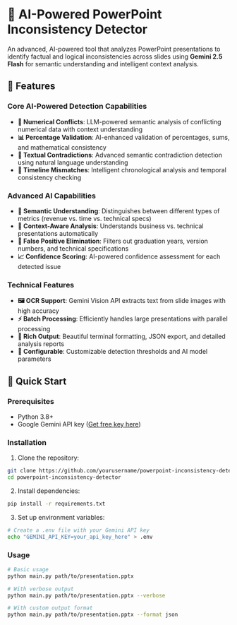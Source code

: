 # 🤖 AI-Powered PowerPoint Inconsistency Detector

An advanced, AI-powered tool that analyzes PowerPoint presentations to identify factual and logical inconsistencies across slides using **Gemini 2.5 Flash** for semantic understanding and intelligent context analysis.

## 🎯 Features

### **Core AI-Powered Detection Capabilities**
- **🔢 Numerical Conflicts**: LLM-powered semantic analysis of conflicting numerical data with context understanding
- **📊 Percentage Validation**: AI-enhanced validation of percentages, sums, and mathematical consistency  
- **💬 Textual Contradictions**: Advanced semantic contradiction detection using natural language understanding
- **📅 Timeline Mismatches**: Intelligent chronological analysis and temporal consistency checking

### **Advanced AI Capabilities**
- **🧠 Semantic Understanding**: Distinguishes between different types of metrics (revenue vs. time vs. technical specs)
- **🎯 Context-Aware Analysis**: Understands business vs. technical presentations automatically
- **🚫 False Positive Elimination**: Filters out graduation years, version numbers, and technical specifications
- **📈 Confidence Scoring**: AI-powered confidence assessment for each detected issue

### **Technical Features**
- **🖼️ OCR Support**: Gemini Vision API extracts text from slide images with high accuracy
- **⚡ Batch Processing**: Efficiently handles large presentations with parallel processing
- **🎨 Rich Output**: Beautiful terminal formatting, JSON export, and detailed analysis reports
- **🔧 Configurable**: Customizable detection thresholds and AI model parameters

## 🚀 Quick Start

### **Prerequisites**
- Python 3.8+
- Google Gemini API key ([Get free key here](https://aistudio.google.com/app/apikey))

### **Installation**

1. Clone the repository:
```bash
git clone https://github.com/yourusername/powerpoint-inconsistency-detector.git
cd powerpoint-inconsistency-detector
```

2. Install dependencies:
```bash
pip install -r requirements.txt
```

3. Set up environment variables:
```bash
# Create a .env file with your Gemini API key
echo "GEMINI_API_KEY=your_api_key_here" > .env
```

### **Usage**

```bash
# Basic usage
python main.py path/to/presentation.pptx

# With verbose output
python main.py path/to/presentation.pptx --verbose

# With custom output format
python main.py path/to/presentation.pptx --format json
```

